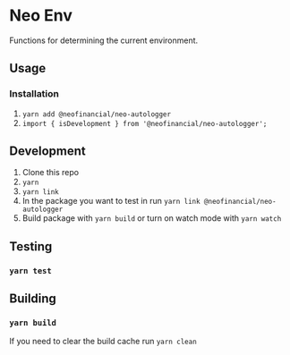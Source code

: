 # Neo Env

Functions for determining the current environment.

## Usage

### Installation

1. `yarn add @neofinancial/neo-autologger`
2. `import { isDevelopment } from '@neofinancial/neo-autologger';`

## Development

1. Clone this repo
2. `yarn`
3. `yarn link`
4. In the package you want to test in run `yarn link @neofinancial/neo-autologger`
5. Build package with `yarn build` or turn on watch mode with `yarn watch`

## Testing

### `yarn test`

## Building

### `yarn build`

If you need to clear the build cache run `yarn clean`
